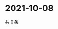 # 2021-10-08

共 0 条

<!-- BEGIN WEIBO -->
<!-- 最后更新时间 Fri Oct 08 2021 07:14:15 GMT+0800 (China Standard Time) -->

<!-- END WEIBO -->
